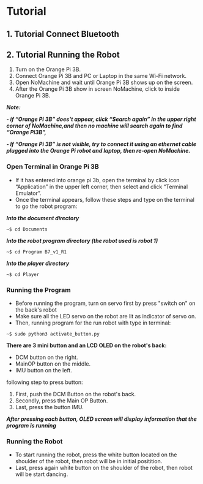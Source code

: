 # Tutorial 

## 1. Tutorial Connect Bluetooth


## 2. Tutorial Running the Robot

1. Turn on the Orange Pi 3B.
2. Connect Orange Pi 3B and PC or Laptop in the same Wi-Fi network.
3. Open NoMachine and wait until Orange Pi 3B shows up on the screen.
 4. After the Orange Pi 3B show in screen NoMachine, click to inside Orange Pi 3B. 
   
***Note:***

***-  if “Orange Pi 3B” does't appear, click “Search again” in the upper right corner of NoMachine,and then no machine will search again to find “Orange Pi3B”,***

***- If “Orange Pi 3B” is not visible, try to connect it using an ethernet cable plugged into the Orange Pi robot and laptop, then re-open NoMachine.***



### Open Terminal in Orange Pi 3B
  - If it has entered into orange pi 3b, open the terminal by click icon “Application” in the upper left corner, then select and click “Terminal Emulator”. 
  - Once the terminal appears, follow these steps and type on the terminal to go the robot program:
  
  ***Into the document directory***
```
~$ cd Documents
```
  ***Into the robot program directory (the robot used is robot 1)***
```
~$ cd Program B7_v1_R1
```
  ***Into the player directory***
```
~$ cd Player
```

### Running the Program
- Before running the program, turn on servo first by press "switch on" on the back's robot
- Make sure all the LED servo on the robot are lit as indicator of servo on.
- Then, running program for the run robot with type in terminal:
```
~$ sudo python3 activate_button.py
```

**There are 3 mini button and an LCD OLED on the robot's back:**

- DCM button on the right.
- MainOP button on the middle.
- IMU button on the left.

following step to press button:

1. First, push the DCM Button on the robot's back.
2. Secondly, press the Main OP Button.
3. Last, press the button IMU.
   
***After pressing each button, OLED screen will display information that the program is running***

### Running the Robot

  - To start running the robot, press the white button located on the shoulder of the robot, then robot will be in initial positition.
  - Last, press again white button on the shoulder of the robot, then robot will be start dancing.
  
